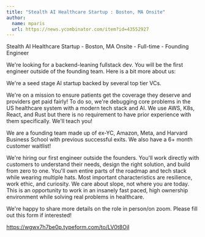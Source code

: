 ```yaml
---
title: "Stealth AI Healthcare Startup : Boston, MA Onsite"
author:
  name: mparis
  url: https://news.ycombinator.com/item?id=43552927
---
```

Stealth AI Healthcare Startup - Boston, MA Onsite - Full-time - Founding Engineer

We&#x27;re looking for a backend-leaning fullstack dev. You will be the first engineer outside of the founding team. Here is a bit more about us:

We&#x27;re a seed stage AI startup backed by several top tier VCs.

We&#x27;re on a mission to ensure patients get the coverage they deserve and providers get paid fairly! To do so, we&#x27;re debugging core problems in the US healthcare system with a modern tech stack and AI. We use AWS, K8s, React, and Rust but there is no requirement to have prior experience with them specifically. We&#x27;ll teach you!

We are a founding team made up of ex-YC, Amazon, Meta, and Harvard Business School with previous successful exits. We also have a 6+ month customer waitlist!

We&#x27;re hiring our first engineer outside the founders. You&#x27;ll work directly with customers to understand their needs, design the right solution, and build from zero to one. You&#x27;ll own entire parts of the roadmap and tech stack while wearing multiple hats. Most important characteristics are resilience, work ethic, and curiosity. We care about slope, not where you are today. This is an opportunity to work in an insanely fast paced, high ownership environment while solving real problems in healthcare.

We&#x27;re happy to share more details on the role in person&#x2F;on zoom. Please fill out this form if interested!

<a href="https:&#x2F;&#x2F;wgwx7h7be0p.typeform.com&#x2F;to&#x2F;LV0t8OjI" rel="nofollow">https:&#x2F;&#x2F;wgwx7h7be0p.typeform.com&#x2F;to&#x2F;LV0t8OjI</a>
<JobApplication />
